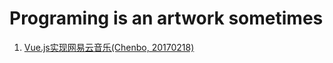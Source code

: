 # Programing is an artwork sometimes

1. [Vue.js实现网易云音乐(Chenbo, 20170218)](https://segmentfault.com/a/1190000008370588)
